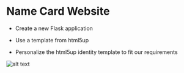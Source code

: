 # Name Card Website

- Create a new Flask application

- Use a template from html5up

- Personalize the html5up identity template to fit our requirements

![alt text](?raw=true)

